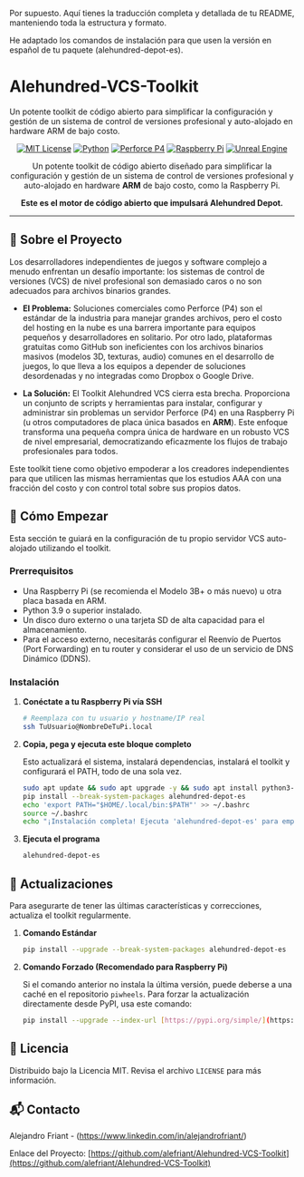 Por supuesto. Aquí tienes la traducción completa y detallada de tu README, manteniendo toda la estructura y formato.

He adaptado los comandos de instalación para que usen la versión en español de tu paquete (alehundred-depot-es).

# Alehundred-VCS-Toolkit
Un potente toolkit de código abierto para simplificar la configuración y gestión de un sistema de control de versiones profesional y auto-alojado en hardware ARM de bajo costo.

<div align="center">

[![MIT License](https://img.shields.io/badge/License-MIT-blue.svg)](https://choosealicense.com/licenses/mit/)
[![Python](https://img.shields.io/badge/Python-3.9+-yellow.svg)](https://www.python.org/)
[![Perforce P4](https://img.shields.io/badge/Supports-Perforce%20P4-purple.svg)](https://www.perforce.com/products/helix-core)
[![Raspberry Pi](https://img.shields.io/badge/Runs%20on-Raspberry%20Pi-red.svg)](https://www.raspberrypi.org/)
[![Unreal Engine](https://img.shields.io/badge/For-Unreal%20Engine-blueviolet.svg)](https://www.unrealengine.com/)

Un potente toolkit de código abierto diseñado para simplificar la configuración y gestión de un sistema de control de versiones profesional y auto-alojado en hardware **ARM** de bajo costo, como la Raspberry Pi.

**Este es el motor de código abierto que impulsará Alehundred Depot.**

</div>

---

## 📖 Sobre el Proyecto

Los desarrolladores independientes de juegos y software complejo a menudo enfrentan un desafío importante: los sistemas de control de versiones (VCS) de nivel profesional son demasiado caros o no son adecuados para archivos binarios grandes.

* **El Problema:** Soluciones comerciales como Perforce (P4) son el estándar de la industria para manejar grandes archivos, pero el costo del hosting en la nube es una barrera importante para equipos pequeños y desarrolladores en solitario. Por otro lado, plataformas gratuitas como GitHub son ineficientes con los archivos binarios masivos (modelos 3D, texturas, audio) comunes en el desarrollo de juegos, lo que lleva a los equipos a depender de soluciones desordenadas y no integradas como Dropbox o Google Drive.

* **La Solución:** El Toolkit Alehundred VCS cierra esta brecha. Proporciona un conjunto de scripts y herramientas para instalar, configurar y administrar sin problemas un servidor Perforce (P4) en una Raspberry Pi (u otros computadores de placa única basados en **ARM**). Este enfoque transforma una pequeña compra única de hardware en un robusto VCS de nivel empresarial, democratizando eficazmente los flujos de trabajo profesionales para todos.

Este toolkit tiene como objetivo empoderar a los creadores independientes para que utilicen las mismas herramientas que los estudios AAA con una fracción del costo y con control total sobre sus propios datos.

## 🚀 Cómo Empezar

Esta sección te guiará en la configuración de tu propio servidor VCS auto-alojado utilizando el toolkit.

### Prerrequisitos

* Una Raspberry Pi (se recomienda el Modelo 3B+ o más nuevo) u otra placa basada en ARM.
* Python 3.9 o superior instalado.
* Un disco duro externo o una tarjeta SD de alta capacidad para el almacenamiento.
* Para el acceso externo, necesitarás configurar el Reenvío de Puertos (Port Forwarding) en tu router y considerar el uso de un servicio de DNS Dinámico (DDNS).

### Instalación

1.  **Conéctate a tu Raspberry Pi vía SSH**

    ```bash
    # Reemplaza con tu usuario y hostname/IP real
    ssh TuUsuario@NombreDeTuPi.local
    ```

2.  **Copia, pega y ejecuta este bloque completo**

    Esto actualizará el sistema, instalará dependencias, instalará el toolkit y configurará el PATH, todo de una sola vez.

    ```bash
    sudo apt update && sudo apt upgrade -y && sudo apt install python3-pip -y
    pip install --break-system-packages alehundred-depot-es
    echo 'export PATH="$HOME/.local/bin:$PATH"' >> ~/.bashrc
    source ~/.bashrc
    echo "¡Instalación completa! Ejecuta 'alehundred-depot-es' para empezar."
    ```

3.  **Ejecuta el programa**

    ```bash
    alehundred-depot-es
    ```

## 🔄 Actualizaciones

Para asegurarte de tener las últimas características y correcciones, actualiza el toolkit regularmente.

1.  **Comando Estándar**

    ```bash
    pip install --upgrade --break-system-packages alehundred-depot-es
    ```

2.  **Comando Forzado (Recomendado para Raspberry Pi)**

    Si el comando anterior no instala la última versión, puede deberse a una caché en el repositorio `piwheels`. Para forzar la actualización directamente desde PyPI, usa este comando:

    ```bash
    pip install --upgrade --index-url [https://pypi.org/simple/](https://pypi.org/simple/) --break-system-packages alehundred-depot-es
    ```

## 📜 Licencia

Distribuido bajo la Licencia MIT. Revisa el archivo `LICENSE` para más información.

## 📬 Contacto

Alejandro Friant - (https://www.linkedin.com/in/alejandrofriant/)

Enlace del Proyecto: [https://github.com/alefriant/Alehundred-VCS-Toolkit](https://github.com/alefriant/Alehundred-VCS-Toolkit)

